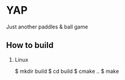 YAP
===

Just another paddles & ball game

How to build
------------

1. Linux

   $ mkdir build
   $ cd build
   $ cmake ..
   $ make
